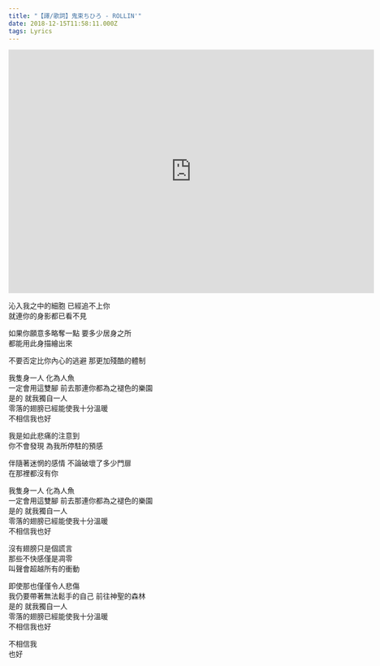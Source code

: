 ```yaml
---
title: "【譯/歌詞】鬼束ちひろ - ROLLIN'"
date: 2018-12-15T11:58:11.000Z
tags: Lyrics
---
```


<iframe width="720" height="480" src="https://www.youtube.com/embed/6IbdHzsdzmI" frameborder="0" allow="accelerometer; autoplay; clipboard-write; encrypted-media; gyroscope; picture-in-picture" allowfullscreen></iframe>

沁入我之中的細胞 已經追不上你
<br>就連你的身影都已看不見

如果你願意多略奪一點 要多少居身之所
<br>都能用此身描繪出來

不要否定比你內心的逃避 那更加殘酷的體制

我隻身一人 化為人魚
<br>一定會用這雙腳 前去那連你都為之褪色的樂園
<br>是的 就我獨自一人
<br>零落的翅膀已經能使我十分溫暖
<br>不相信我也好

我是如此悲痛的注意到
<br>你不會發現 為我所停駐的預感

伴隨著迷惘的感情 不論破壞了多少門扉
<br>在那裡都沒有你

我隻身一人 化為人魚
<br>一定會用這雙腳 前去那連你都為之褪色的樂園
<br>是的 就我獨自一人
<br>零落的翅膀已經能使我十分溫暖
<br>不相信我也好

沒有翅膀只是個謊言
<br>那些不快感僅是凋零
<br>叫聲會超越所有的衝動

即使那也僅僅令人悲傷
<br>我仍要帶著無法鬆手的自己 前往神聖的森林
<br>是的 就我獨自一人
<br>零落的翅膀已經能使我十分溫暖
<br>不相信我也好

不相信我
<br>也好
